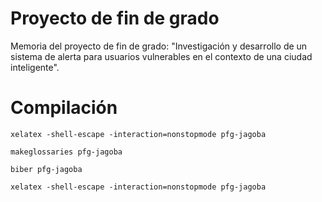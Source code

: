 # Proyecto de fin de grado
Memoria del proyecto de fin de grado: "Investigación y desarrollo de un sistema de alerta para usuarios vulnerables en el contexto de una ciudad inteligente".

# Compilación
`xelatex -shell-escape -interaction=nonstopmode pfg-jagoba`

`makeglossaries pfg-jagoba`

`biber pfg-jagoba`

`xelatex -shell-escape -interaction=nonstopmode pfg-jagoba`
